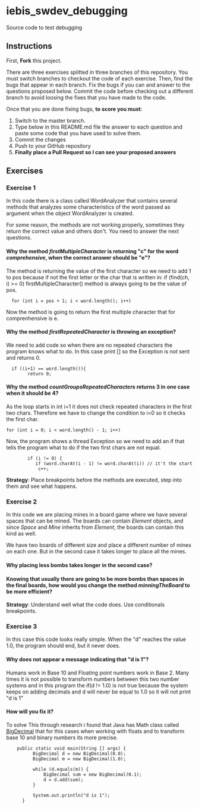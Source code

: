 # iebis_swdev_debugging
Source code to test debugging

## Instructions
First, **Fork** this project.

There are three exercises splitted in three branches of this repository. You must switch branches to checkout the code of each exercise.
Then, find the bugs that appear in each branch.
Fix the bugs if you can and answer to the questions proposed below.
Commit the code before checking out a different branch to avoid loosing the fixes that you have made to the code.

Once that you are done fixing bugs, **to score you must**:
1. Switch to the master branch.
2. Type below in this README.md file the answer to each question and paste some code that you have used to solve them.
3. Commit the changes
4. Push to your GitHub repository
5. **Finally place a Pull Request so I can see your proposed answers**


## Exercises
### Exercise 1
In this code there is a class called WordAnalyzer that contains several methods that analyzes some characteristics of the word passed as argument when the object WordAnalyzer is created.

For some reason, the methods are not working properly, sometimes they return the correct value and others don't. You need to answer the next questions.

#### Why the method _firstMultipleCharacter_ is returning "c" for the word _comprehensive_, when the correct answer should be "e"?   
The method is returning the value of the first character so we need to add 1 to pos because if not the first letter or the char that is written in: if (find(ch, i) >= 0) firstMultipleCharacter() method is always going to be the value of pos.   

      for (int i = pos + 1; i < word.length(); i++)  
            
Now the method is going to return the first multiple character that for comprenhensive is e.  

#### Why the method _firstRepeatedCharacter_ is throwing an exception?   
We need to add code so when there are no repeated characters the program knows what to do. In this case print [] so the Exception is not sent and returns 0.
 
      if ((i+1) == word.length()){ 
            return 0;
            
#### Why the method _countGroupsRepeatedCharacters_ returns 3 in one case when it should be 4?
As the loop starts in int i=1 it does not check repeated characters in the first two chars. Therefore we have to change the condition to i=0 so it checks the first char.  

    for (int i = 0; i < word.length() - 1; i++)
    
 Now, the program shows a thread Exception so we need to add an if that tells the program what to do if the two first chars are not equal.
 
            if (i != 0) {
               if (word.charAt(i - 1) != word.charAt(i)) // it't the start
                c++;
 

**Strategy**: Place breakpoints before the methods are executed, step into them and see what happens.


### Exercise 2
In this code we are placing mines in a board game where we have several spaces that can be mined. 
The boards can contain _Element_ objects, and since _Space_ and _Mine_ inherits from _Element_, the boards can contain this kind as well.

We have two boards of different size and place a different number of mines on each one. But in the second case it takes longer to place all the mines.

#### Why placing less bombs takes longer in the second case?
#### Knowing that usually there are going to be more bombs than spaces in the final boards, how would you change the method _minningTheBoard_ to be more efficient?

**Strategy**: Understand well what the code does. Use conditionals breakpoints.


### Exercise 3
In this case this code looks really simple. When the "d" reaches the value 1.0, the program should end, but it never does.

#### Why does not appear a message indicating that "d is 1"?
Humans work in Base 10 and Floating point numbers work in Base 2. Many times it is not possible to transform numbers between this two number systems and in this program the if(d != 1.0) is not true because the system keeps on adding decimals and d will never be equal to 1.0 so it will not print "d is 1" 

#### How will you fix it?
To solve This through research i found that Java has Math class called [BigDecimal](https://docs.oracle.com/javase/7/docs/api/java/math/BigDecimal.html) that for this cases when working with floats and to transform base 10 and binary numbers its more precise.

        public static void main(String [] args) {
              BigDecimal d = new BigDecimal(0.0);
              BigDecimal m = new BigDecimal(1.0);

              while (d.equals(m)) {
                  BigDecimal sum = new BigDecimal(0.1);
                  d = d.add(sum);
              }

              System.out.println("d is 1");
          }
